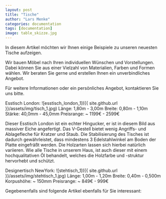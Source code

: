 ```yaml
---
layout: post
title: "Tische"
author: "Lars Menke"
categories: documentation
tags: [documentation]
image: table_skizze.jpg
---
```


In diesem Artikel möchten wir Ihnen einige Beispiele zu unseren neuesten Tische aufzeigen.

Wir bauen Möbel nach Ihren individuellen Wünschen und Vorstellungen. 
Dabei können Sie aus einer Vielzahl von Materialien, Farben und Formen wählen. 
Wir beraten Sie gerne und erstellen Ihnen ein unverbindliches Angebot.

Für weitere Informationen oder ein persönliches Angebot, kontaktieren Sie uns bitte.


Esstisch London:
![esstisch_london_1]({{ site.github.url }}/assets/img/tisch_1.jpg)
Länge:  1,80m  - 3,00m 
Breite: 0,80m  - 1,10m
Stärke: 40,0mm - 45,0mm 
Preisrange: ~ 1199€ - 2599€

Dieser Esstisch London ist ein echter Hingucker, er ist in diesem Bild aus massiver Eiche angefertigt.
Das V-Gestell bietet wenig Angriffs- und Ablagefleche für Kratzer und Staub.
Die Stabilisierung des Tisches ist dadurch gewährleistet, dass mindestens 3 Edelstahlwinkel am Boden der Platte eingefräßt werden.
Die Holzarten lassen sich hierbei natürlich variieren.
Wie alle Tische in unserem Haus, ist auch dieser mit einem hochqualitativen Öl behandelt, welches die Holzfarbe und -struktur hervorhebt und schützt.


Designertisch NewYork:
![stehtisch_1]({{ site.github.url }}/assets/img/stehtisch_1.jpg)
Länge:  1,00m  - 1,20m
Breite: 0,40m  - 0,500m
Korpushöhe: ~ 150mm
Preisrange: ~ 849€ - 999€



Gegebenenfalls sind folgende Artikel ebenfalls für Sie interessant:
